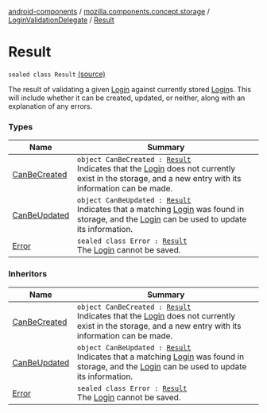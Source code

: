 [android-components](../../../index.md) / [mozilla.components.concept.storage](../../index.md) / [LoginValidationDelegate](../index.md) / [Result](./index.md)

# Result

`sealed class Result` [(source)](https://github.com/mozilla-mobile/android-components/blob/master/components/concept/storage/src/main/java/mozilla/components/concept/storage/LoginsStorage.kt#L188)

The result of validating a given [Login](../../-login/index.md) against currently stored [Login](../../-login/index.md)s.  This will
include whether it can be created, updated, or neither, along with an explanation of any errors.

### Types

| Name | Summary |
|---|---|
| [CanBeCreated](-can-be-created.md) | `object CanBeCreated : `[`Result`](./index.md)<br>Indicates that the [Login](../../-login/index.md) does not currently exist in the storage, and a new entry with its information can be made. |
| [CanBeUpdated](-can-be-updated.md) | `object CanBeUpdated : `[`Result`](./index.md)<br>Indicates that a matching [Login](../../-login/index.md) was found in storage, and the [Login](../../-login/index.md) can be used to update its information. |
| [Error](-error/index.md) | `sealed class Error : `[`Result`](./index.md)<br>The [Login](../../-login/index.md) cannot be saved. |

### Inheritors

| Name | Summary |
|---|---|
| [CanBeCreated](-can-be-created.md) | `object CanBeCreated : `[`Result`](./index.md)<br>Indicates that the [Login](../../-login/index.md) does not currently exist in the storage, and a new entry with its information can be made. |
| [CanBeUpdated](-can-be-updated.md) | `object CanBeUpdated : `[`Result`](./index.md)<br>Indicates that a matching [Login](../../-login/index.md) was found in storage, and the [Login](../../-login/index.md) can be used to update its information. |
| [Error](-error/index.md) | `sealed class Error : `[`Result`](./index.md)<br>The [Login](../../-login/index.md) cannot be saved. |
